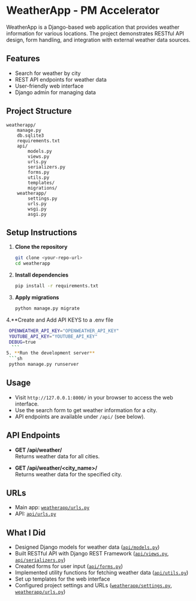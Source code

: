 # WeatherApp - PM Accelerator

WeatherApp is a Django-based web application that provides weather information for various locations. The project demonstrates RESTful API design, form handling, and integration with external weather data sources.

## Features

- Search for weather by city
- REST API endpoints for weather data
- User-friendly web interface
- Django admin for managing data

## Project Structure

```
weatherapp/
    manage.py
    db.sqlite3
    requirements.txt
    api/
        models.py
        views.py
        urls.py
        serializers.py
        forms.py
        utils.py
        templates/
        migrations/
    weatherapp/
        settings.py
        urls.py
        wsgi.py
        asgi.py
```

## Setup Instructions

1. **Clone the repository**
   ```sh
   git clone <your-repo-url>
   cd weatherapp
   ```

2. **Install dependencies**
   ```sh
   pip install -r requirements.txt
   ```

3. **Apply migrations**
   ```sh
   python manage.py migrate
   ```
4.**Create and Add API KEYS to a .env file
  ```sh
   OPENWEATHER_API_KEY="OPENWEATHER_API_KEY"
   YOUTUBE_API_KEY="YOUTUBE_API_KEY"
   DEBUG=true
    ```
5. **Run the development server**
   ```sh
   python manage.py runserver
   ```

## Usage

- Visit `http://127.0.0.1:8000/` in your browser to access the web interface.
- Use the search form to get weather information for a city.
- API endpoints are available under `/api/` (see below).

## API Endpoints

- **GET /api/weather/**  
  Returns weather data for all cities.

- **GET /api/weather/<city_name>/**  
  Returns weather data for the specified city.

## URLs

- Main app: [`weatherapp/urls.py`](weatherapp/weatherapp/urls.py)
- API: [`api/urls.py`](weatherapp/api/urls.py)

## What I Did

- Designed Django models for weather data ([`api/models.py`](weatherapp/api/models.py))
- Built RESTful API with Django REST Framework ([`api/views.py`](weatherapp/api/views.py), [`api/serializers.py`](weatherapp/api/serializers.py))
- Created forms for user input ([`api/forms.py`](weatherapp/api/forms.py))
- Implemented utility functions for fetching weather data ([`api/utils.py`](weatherapp/api/utils.py))
- Set up templates for the web interface
- Configured project settings and URLs ([`weatherapp/settings.py`](weatherapp/weatherapp/settings.py), [`weatherapp/urls.py`](weatherapp/weatherapp/urls.py))

